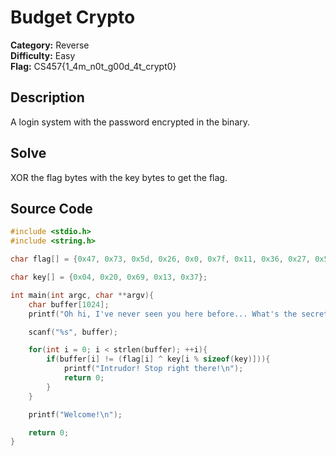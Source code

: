 # Budget Crypto

**Category:** Reverse\
**Difficulty:** Easy\
**Flag:** CS457{1_4m_n0t_g00d_4t_crypt0}

## Description

A login system with the password encrypted in the binary.

## Solve

XOR the flag bytes with the key bytes to get the flag.

## Source Code

```c
#include <stdio.h>
#include <string.h>

char flag[] = {0x47, 0x73, 0x5d, 0x26, 0x0, 0x7f, 0x11, 0x36, 0x27, 0x5a, 0x5b, 0x4e, 0x59, 0x67, 0x68, 0x63, 0x10, 0x59, 0x77, 0x68, 0x30, 0x54, 0x36, 0x70, 0x45, 0x7d, 0x50, 0x1d, 0x23, 0x4a};

char key[] = {0x04, 0x20, 0x69, 0x13, 0x37};

int main(int argc, char **argv){
    char buffer[1024];
    printf("Oh hi, I've never seen you here before... What's the secret passcode?\n> ");

    scanf("%s", buffer);

    for(int i = 0; i < strlen(buffer); ++i){
        if(buffer[i] != (flag[i] ^ key[i % sizeof(key)])){
            printf("Intrudor! Stop right there!\n");
            return 0;
        }
    }

    printf("Welcome!\n");

    return 0;
}
```